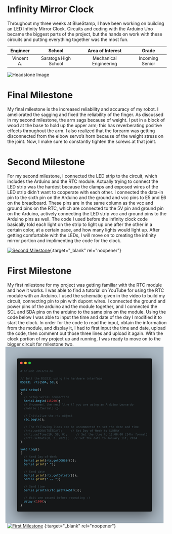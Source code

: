 ﻿# Infinity Mirror Clock
Throughout my three weeks at BlueStamp, I have been working on building an LED Infinity Mirror Clock. Circuits and coding with the Arduino Uno became the biggest parts of the project, but the hands on work with these circuits and putting everything together was the most fun. 

| **Engineer** | **School** | **Area of Interest** | **Grade** |
|:--:|:--:|:--:|:--:|
| Vincent A. | Saratoga High School | Mechanical Engineering | Incoming Senior

![Headstone Image](https://bluestampengineering.com/wp-content/uploads/2016/05/improve.jpg)
  
# Final Milestone
My final milestone is the increased reliability and accuracy of my robot. I ameliorated the sagging and fixed the reliability of the finger. As discussed in my second milestone, the arm sags because of weight. I put in a block of wood at the base to hold up the upper arm; this has reverberating positive effects throughout the arm. I also realized that the forearm was getting disconnected from the elbow servo’s horn because of the weight stress on the joint. Now, I make sure to constantly tighten the screws at that joint. 

# Second Milestone
For my second milestone, I connected the LED strip to the circuit, which includes the Arduino and the RTC module. Actually trying to connect the LED strip was the hardest because the clamps and exposed wires of the LED strip didn't want to cooperate with each other. I connected the data-in pin to the sixth pin on the Arduino and the ground and vcc pins to E5 and E6 on the breadboard. These pins are in the same column as the vcc and ground pins on the RTC, which are connected to the 5V pin and ground pin on the Arduino, actively connecting the LED strip vcc and ground pins to the Arduino pins as well. The code I used before the infinity clock code basically told each light on the strip to light up one after the other in a certain color, at a certain pace, and how many lights would light up. After getting comfortable with the LEDs, I will move on to creating the infinity mirror portion and implimenting the code for the clock. 

[![Second Milestone](https://res.cloudinary.com/marcomontalbano/image/upload/v1628701629/video_to_markdown/images/youtube--8MTFRY2dXgg-c05b58ac6eb4c4700831b2b3070cd403.jpg)](https://www.youtube.com/watch?v=8MTFRY2dXgg "Second Milestone"){:target="_blank" rel="noopener"}

# First Milestone
My first milestone for my project was getting familiar with the RTC module and how it works. I was able to find a tutorial on YouTube for using the RTC module with an Arduino. I used the schematic given in the video to build my circuit, connecting pin to pin with dupont wires. I connected the ground and power pins of the arduino and the module together, and I connected the SCL and SDA pins on the arduino to the same pins on the module. Using the code below I was able to input the time and date of the day I modified it to start the clock. In order for the code to read the input, obtain the information from the module, and display it, I had to first input the time and date, upload the code, then comment out those three lines and upload it again. With the clock portion of my project up and running, I was ready to move on to the bigger circuit for milestone two. 
<img src="image folder/carbon.png" width=500 align=center style="float:right; padding-right:10px">

[![First Milestone](https://res.cloudinary.com/marcomontalbano/image/upload/v1628266615/video_to_markdown/images/youtube--2-4P5dfDjyw-c05b58ac6eb4c4700831b2b3070cd403.jpg)](https://youtu.be/2-4P5dfDjyw "First Milestone")
{:target="_blank" rel="noopener"}
